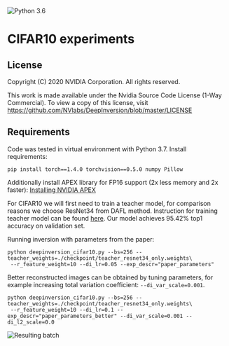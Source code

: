 ![Python 3.6](https://img.shields.io/badge/python-3.6-green.svg)

# CIFAR10 experiments

## License

Copyright (C) 2020 NVIDIA Corporation. All rights reserved.

This work is made available under the Nvidia Source Code License (1-Way Commercial). To view a copy of this license, visit https://github.com/NVlabs/DeepInversion/blob/master/LICENSE

## Requirements

Code was tested in virtual environment with Python 3.7. Install requirements:

```setup
pip install torch==1.4.0 torchvision==0.5.0 numpy Pillow
```

Additionally install APEX library for FP16 support (2x less memory and 2x faster): [Installing NVIDIA APEX](https://github.com/NVIDIA/apex#quick-start)

For CIFAR10 we will first need to train a teacher model, for comparison reasons we choose ResNet34 from DAFL method.
Instruction for training teacher model can be found [here](https://github.com/huawei-noah/Efficient-Computing/tree/master/Data-Efficient-Model-Compression/DAFL).
Our model achieves 95.42% top1 accuracy on validation set.

Running inversion with parameters from the paper:

```
python deepinversion_cifar10.py --bs=256 --teacher_weights=./checkpoint/teacher_resnet34_only.weights\
 --r_feature_weight=10 --di_lr=0.05 --exp_descr="paper_parameters"
```

 Better reconstructed images can be obtained by tuning parameters, for example increasing total variation coefficient: `--di_var_scale=0.001`.

```
python deepinversion_cifar10.py --bs=256 --teacher_weights=./checkpoint/teacher_resnet34_only.weights\
 --r_feature_weight=10 --di_lr=0.1 --exp_descr="paper_parameters_better" --di_var_scale=0.001 --di_l2_scale=0.0
```

![Resulting batch](images/better_last.png "Resulting batch")
